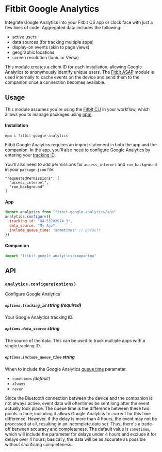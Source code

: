 # Fitbit Google Analytics
Integrate Google Analytics into your Fitbit OS app or clock face with just a few lines of code. Aggregated data includes the following:
* active users
* data sources (for tracking multiple apps)
* display-on events (akin to page views)
* geographic locations
* screen resolution (Ionic or Versa)

This module creates a client ID for each installation, allowing Google Analytics to anonymously identify unique users. The [Fitbit ASAP](https://github.com/dillpixel/fitbit-asap) module is used internally to cache events on the device and send them to the companion once a connection becomes available.
## Usage
This module assumes you're using the [Fitbit CLI](https://dev.fitbit.com/build/guides/command-line-interface/) in your workflow, which allows you to manage packages using [npm](https://docs.npmjs.com/about-npm/).
#### Installation
```
npm i fitbit-google-analytics
```
Fitbit Google Analytics requires an import statement in both the app and the companion. In the app, you'll also need to configure Google Analytics by entering your [tracking ID](https://support.google.com/analytics/answer/7372977?hl=en).

You'll also need to add permissions for `access_internet` and `run_background` in your `package.json` file.
```
"requestedPermissions": [
  "access_internet",
  "run_background"
]
```
#### App
```javascript
import analytics from "fitbit-google-analytics/app"
analytics.configure({
  tracking_id: "UA-53202074-3",
  data_source: "My App",
  include_queue_time: "sometimes" // Default
})
```
#### Companion
```javascript
import "fitbit-google-analytics/companion"
```
## API
### `analytics.configure(options)`
Configure Google Analytics

##### `options.tracking_id` **string** *(required)*
Your Google Analytics tracking ID.
##### `options.data_source` **string**
The source of the data. This can be used to track multiple apps with a single tracking ID.
##### `options.include_queue_time` **string**
When to include the Google Analytics [queue time](https://developers.google.com/analytics/devguides/collection/protocol/v1/parameters#qt) parameter.
* `sometimes` *(default)*
* `always`
* `never`

Since the Bluetooth connection between the device and the companion is not always active, event data will oftentimes be sent long after the event actually took place. The queue time is the difference between these two points in time; including it allows Google Analytics to correct for this time difference. However, if the delay is more than 4 hours, the event may not be processed at all, resulting in an incomplete data set. Thus, there's a trade-off between accuracy and completeness. The default value is `sometimes`, which will include the parameter for delays under 4 hours and exclude it for delays over 4 hours; basically, the data will be as accurate as possible without sacrificing completeness.
